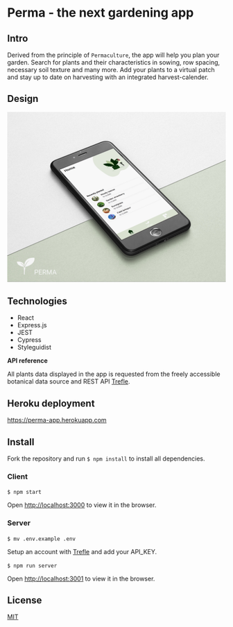 # Perma - the next gardening app

## Intro

Derived from the principle of `Permaculture`, the app will help you plan your garden. Search for plants and their characteristics in sowing, row spacing, necessary soil texture and many more. Add your plants to a virtual patch and stay up to date on harvesting with an integrated harvest-calender.

## Design

![perma-mockup](client/src/assets/perma-mockup.jpg)


## Technologies

- React
- Express.js
- JEST 
- Cypress
- Styleguidist


**API reference** 

All plants data displayed in the app is requested from the freely accessible botanical data source and REST API [Trefle](https://trefle.io/).

## Heroku deployment

https://perma-app.herokuapp.com

## Install

Fork the repository and run `$ npm install` to install all dependencies.

### **Client**

`$ npm start`

Open [http://localhost:3000](http://localhost:3000) to view it in the browser.

### **Server**

`$ mv .env.example .env` 

Setup an account with [Trefle](https://trefle.io/) and add your API_KEY.

`$ npm run server` 

Open [http://localhost:3001](http://localhost:3001) to view it in the browser.

## License
[MIT](https://en.wikipedia.org/wiki/MIT_License#License_terms) 
